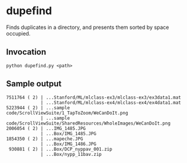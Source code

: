 dupefind
========

Finds duplicates in a directory, and presents them sorted by space occupied.

Invocation
--
`python dupefind.py <path>`

Sample output
--

    7511764 ( 2) | ...Stanford/ML/mlclass-ex3/mlclass-ex3/ex3data1.mat
                 | ...Stanford/ML/mlclass-ex4/mlclass-ex4/ex4data1.mat
    5223944 ( 2) | ...sample code/ScrollViewSuite/1_TapToZoom/WeCanDoIt.png
                 | ...sample code/ScrollViewSuite/SharedResources/WholeImages/WeCanDoIt.png
    2006054 ( 2) | ...IMG_1485.JPG
                 | ...Box/IMG_1485.JPG
    1854350 ( 2) | ...mapeche.JPG
                 | ...Box/IMG_1486.JPG
     930881 ( 2) | ...Box/DCP_nyppav_001.zip
                 | ...Box/nypp_11bav.zip
